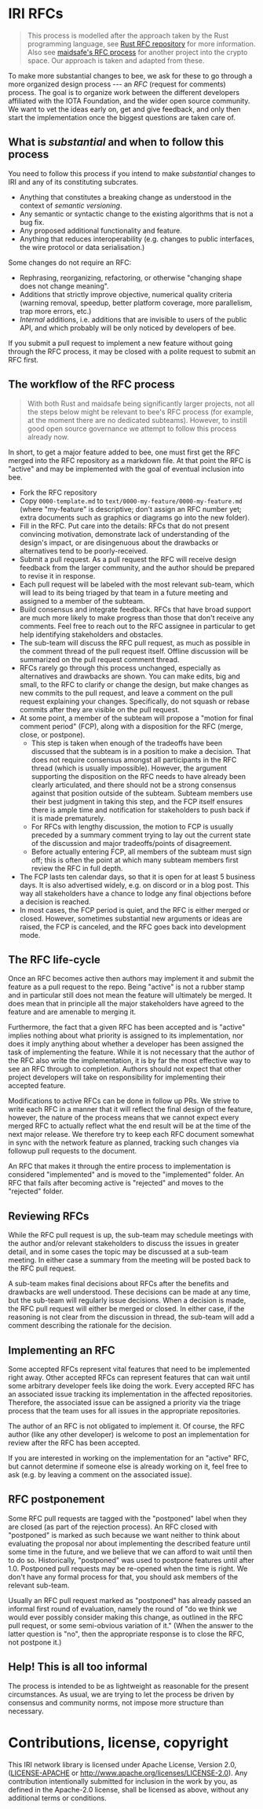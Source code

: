 # IRI RFCs

> This process is modelled after the approach taken by the Rust programming
language, see [Rust RFC repository] for more information. Also see
[maidsafe's RFC process] for another project into the crypto space.
Our approach is taken and adapted from these.

To make more substantial changes to bee, we ask for these to go through a more
organized design process --- an *RFC* (request for comments) process. The goal
is to organize work between the different developers affiliated with the IOTA
Foundation, and the wider open source community. We want to vet the ideas early
on, get and give feedback, and only then start the implementation once the
biggest questions are taken care of.

## What is *substantial* and when to follow this process

You need to follow this process if you intend to make *substantial* changes to
IRI and any of its constituting subcrates.

+ Anything that constitutes a breaking change as understood in the context of *semantic versioning*.
+ Any semantic or syntactic change to the existing algorithms that is not a bug fix.
+ Any proposed additional functionality and feature.
+ Anything that reduces interoperability (e.g. changes to public interfaces,
  the wire protocol or data serialisation.)

Some changes do not require an RFC:

+ Rephrasing, reorganizing, refactoring, or otherwise
"changing shape does not change meaning".
+ Additions that strictly improve objective, numerical quality criteria
  (warning removal, speedup, better platform coverage, more parallelism, trap
  more errors, etc.)
+ *Internal* additions, i.e. additions that are invisible to users of the public API, and which probably
will be only noticed by developers of bee.

If you submit a pull request to implement a new feature without going through
the RFC process, it may be closed with a polite request to submit an RFC first.

## The workflow of the RFC process

> With both Rust and maidsafe being significantly larger projects, not all the steps below
might be relevant to bee's RFC process (for example, at the moment there are no dedicated subteams). However, to instill good open source governance we attempt to follow this process already now.

In short, to get a major feature added to bee, one must first get the RFC
merged into the RFC repository as a markdown file. At that point the RFC is
"active" and may be implemented with the goal of eventual inclusion into bee.

+ Fork the RFC repository
+ Copy `0000-template.md` to `text/0000-my-feature/0000-my-feature.md` (where
  "my-feature" is descriptive; don't assign an RFC number yet; extra documents
  such as graphics or diagrams go into the new folder).
+ Fill in the RFC. Put care into the details: RFCs that do not present
  convincing motivation, demonstrate lack of understanding of the design's
  impact, or are disingenuous about the drawbacks or alternatives tend to be
  poorly-received.
+ Submit a pull request. As a pull request the RFC will receive design feedback
  from the larger community, and the author should be prepared to revise it in
  response.
+ Each pull request will be labeled with the most relevant sub-team, which will
  lead to its being triaged by that team in a future meeting and assigned to
  a member of the subteam.
+ Build consensus and integrate feedback. RFCs that have broad support are much
  more likely to make progress than those that don't receive any comments. Feel
  free to reach out to the RFC assignee in particular to get help identifying
  stakeholders and obstacles.
+ The sub-team will discuss the RFC pull request, as much as possible in the
  comment thread of the pull request itself. Offline discussion will be
  summarized on the pull request comment thread.
+ RFCs rarely go through this process unchanged, especially as alternatives and
  drawbacks are shown. You can make edits, big and small, to the RFC to clarify
  or change the design, but make changes as new commits to the pull request,
  and leave a comment on the pull request explaining your changes.
  Specifically, do not squash or rebase commits after they are visible on the
  pull request.
+ At some point, a member of the subteam will propose a "motion for final
  comment period" (FCP), along with a disposition for the RFC (merge, close, or
  postpone).
    + This step is taken when enough of the tradeoffs have been discussed that
      the subteam is in a position to make a decision. That does not require
      consensus amongst all participants in the RFC thread (which is usually
      impossible). However, the argument supporting the disposition on the RFC
      needs to have already been clearly articulated, and there should not be
      a strong consensus against that position outside of the subteam. Subteam
      members use their best judgment in taking this step, and the FCP itself
      ensures there is ample time and notification for stakeholders to push
      back if it is made prematurely.
    + For RFCs with lengthy discussion, the motion to FCP is usually preceded
      by a summary comment trying to lay out the current state of the
      discussion and major tradeoffs/points of disagreement.
    + Before actually entering FCP, all members of the subteam must sign off;
      this is often the point at which many subteam members first review the
      RFC in full depth.
+ The FCP lasts ten calendar days, so that it is open for at least 5 business
  days. It is also advertised widely, e.g. on discord or in a blog post. This
  way all stakeholders have a chance to lodge any final objections before
  a decision is reached.
+ In most cases, the FCP period is quiet, and the RFC is either merged or
  closed. However, sometimes substantial new arguments or ideas are raised, the
  FCP is canceled, and the RFC goes back into development mode.

## The RFC life-cycle

Once an RFC becomes active then authors may implement it and submit the feature
as a pull request to the repo. Being "active" is not a rubber stamp and in
particular still does not mean the feature will ultimately be merged. It does
mean that in principle all the major stakeholders have agreed to the feature
and are amenable to merging it.

Furthermore, the fact that a given RFC has been accepted and is "active"
implies nothing about what priority is assigned to its implementation, nor does
it imply anything about whether a developer has been assigned the task of
implementing the feature. While it is not necessary that the author of the RFC
also write the implementation, it is by far the most effective way to see an
RFC through to completion. Authors should not expect that other project
developers will take on responsibility for implementing their accepted feature.

Modifications to active RFCs can be done in follow up PRs. We strive to write
each RFC in a manner that it will reflect the final design of the feature,
however, the nature of the process means that we cannot expect every merged RFC
to actually reflect what the end result will be at the time of the next major
release. We therefore try to keep each RFC document somewhat in sync with the
network feature as planned, tracking such changes via followup pull requests to
the document.

An RFC that makes it through the entire process to implementation is considered
"implemented" and is moved to the "implemented" folder. An RFC that fails after
becoming active is "rejected" and moves to the "rejected" folder.

## Reviewing RFCs

While the RFC pull request is up, the sub-team may schedule meetings with the
author and/or relevant stakeholders to discuss the issues in greater detail,
and in some cases the topic may be discussed at a sub-team meeting. In either
case a summary from the meeting will be posted back to the RFC pull request.

A sub-team makes final decisions about RFCs after the benefits and drawbacks
are well understood. These decisions can be made at any time, but the sub-team
will regularly issue decisions. When a decision is made, the RFC pull request
will either be merged or closed. In either case, if the reasoning is not clear
from the discussion in thread, the sub-team will add a comment describing the
rationale for the decision.

## Implementing an RFC

Some accepted RFCs represent vital features that need to be implemented right
away. Other accepted RFCs can represent features that can wait until some
arbitrary developer feels like doing the work. Every accepted RFC has an
associated issue tracking its implementation in the affected repositories.
Therefore, the associated issue can be assigned a priority via the triage
process that the team uses for all issues in the appropriate repositories.

The author of an RFC is not obligated to implement it. Of course, the RFC
author (like any other developer) is welcome to post an implementation for
review after the RFC has been accepted.

If you are interested in working on the implementation for an "active" RFC, but
cannot determine if someone else is already working on it, feel free to ask
(e.g. by leaving a comment on the associated issue).

## RFC postponement

Some RFC pull requests are tagged with the "postponed" label when they are
closed (as part of the rejection process). An RFC closed with "postponed" is
marked as such because we want neither to think about evaluating the proposal
nor about implementing the described feature until some time in the future, and
we believe that we can afford to wait until then to do so. Historically,
"postponed" was used to postpone features until after 1.0. Postponed pull
requests may be re-opened when the time is right. We don't have any formal
process for that, you should ask members of the relevant sub-team.

Usually an RFC pull request marked as "postponed" has already passed an
informal first round of evaluation, namely the round of "do we think we would
ever possibly consider making this change, as outlined in the RFC pull request,
or some semi-obvious variation of it." (When the answer to the latter question
is "no", then the appropriate response is to close the RFC, not postpone it.)

## Help! This is all too informal

The process is intended to be as lightweight as reasonable for the present
circumstances. As usual, we are trying to let the process be driven by
consensus and community norms, not impose more structure than necessary.

# Contributions, license, copyright

This IRI network library is licensed under Apache License, Version 2.0,
([LICENSE-APACHE] or http://www.apache.org/licenses/LICENSE-2.0). Any
contribution intentionally submitted for inclusion in the work by you, as
defined in the Apache-2.0 license, shall be licensed as above, without any
additional terms or conditions.

[maidsafe's RFC process]: https://github.com/maidsafe/rfcs
[LICENSE-APACHE]: https://github.com/iotaledger/bee-rfcs/blob/master/LICENSE-APACHE
[Rust RFC repository]: https://github.com/rust-lang/rfcs
